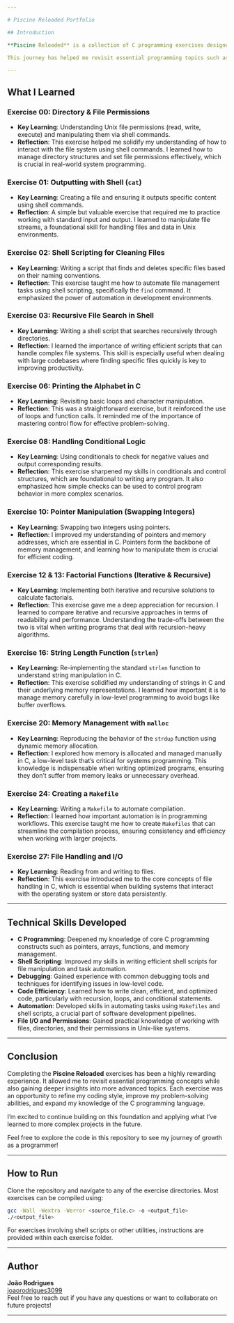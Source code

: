 ```yaml
---

# Piscine Reloaded Portfolio

## Introduction

**Piscine Reloaded** is a collection of C programming exercises designed to reinforce and deepen my understanding of fundamental programming concepts that I originally learned during the **42 School’s Piscine program**. This repository contains my solutions to these exercises, each of which was created with an emphasis on practice, problem-solving, and code quality.

This journey has helped me revisit essential programming topics such as loops, functions, recursion, memory management, and much more. Below is a breakdown of what I've learned through each of the exercises and the skills I’ve honed along the way.

---
```


## What I Learned

### Exercise 00: Directory & File Permissions
- **Key Learning**: Understanding Unix file permissions (read, write, execute) and manipulating them via shell commands.
- **Reflection**: This exercise helped me solidify my understanding of how to interact with the file system using shell commands. I learned how to manage directory structures and set file permissions effectively, which is crucial in real-world system programming.

### Exercise 01: Outputting with Shell (`cat`)
- **Key Learning**: Creating a file and ensuring it outputs specific content using shell commands.
- **Reflection**: A simple but valuable exercise that required me to practice working with standard input and output. I learned to manipulate file streams, a foundational skill for handling files and data in Unix environments.

### Exercise 02: Shell Scripting for Cleaning Files
- **Key Learning**: Writing a script that finds and deletes specific files based on their naming conventions.
- **Reflection**: This exercise taught me how to automate file management tasks using shell scripting, specifically the `find` command. It emphasized the power of automation in development environments.

### Exercise 03: Recursive File Search in Shell
- **Key Learning**: Writing a shell script that searches recursively through directories.
- **Reflection**: I learned the importance of writing efficient scripts that can handle complex file systems. This skill is especially useful when dealing with large codebases where finding specific files quickly is key to improving productivity.

### Exercise 06: Printing the Alphabet in C
- **Key Learning**: Revisiting basic loops and character manipulation.
- **Reflection**: This was a straightforward exercise, but it reinforced the use of loops and function calls. It reminded me of the importance of mastering control flow for effective problem-solving.

### Exercise 08: Handling Conditional Logic
- **Key Learning**: Using conditionals to check for negative values and output corresponding results.
- **Reflection**: This exercise sharpened my skills in conditionals and control structures, which are foundational to writing any program. It also emphasized how simple checks can be used to control program behavior in more complex scenarios.

### Exercise 10: Pointer Manipulation (Swapping Integers)
- **Key Learning**: Swapping two integers using pointers.
- **Reflection**: I improved my understanding of pointers and memory addresses, which are essential in C. Pointers form the backbone of memory management, and learning how to manipulate them is crucial for efficient coding.

### Exercise 12 & 13: Factorial Functions (Iterative & Recursive)
- **Key Learning**: Implementing both iterative and recursive solutions to calculate factorials.
- **Reflection**: This exercise gave me a deep appreciation for recursion. I learned to compare iterative and recursive approaches in terms of readability and performance. Understanding the trade-offs between the two is vital when writing programs that deal with recursion-heavy algorithms.

### Exercise 16: String Length Function (`strlen`)
- **Key Learning**: Re-implementing the standard `strlen` function to understand string manipulation in C.
- **Reflection**: This exercise solidified my understanding of strings in C and their underlying memory representations. I learned how important it is to manage memory carefully in low-level programming to avoid bugs like buffer overflows.

### Exercise 20: Memory Management with `malloc`
- **Key Learning**: Reproducing the behavior of the `strdup` function using dynamic memory allocation.
- **Reflection**: I explored how memory is allocated and managed manually in C, a low-level task that’s critical for systems programming. This knowledge is indispensable when writing optimized programs, ensuring they don’t suffer from memory leaks or unnecessary overhead.

### Exercise 24: Creating a `Makefile`
- **Key Learning**: Writing a `Makefile` to automate compilation.
- **Reflection**: I learned how important automation is in programming workflows. This exercise taught me how to create `Makefiles` that can streamline the compilation process, ensuring consistency and efficiency when working with larger projects.

### Exercise 27: File Handling and I/O
- **Key Learning**: Reading from and writing to files.
- **Reflection**: This exercise introduced me to the core concepts of file handling in C, which is essential when building systems that interact with the operating system or store data persistently.

---

## Technical Skills Developed

- **C Programming**: Deepened my knowledge of core C programming constructs such as pointers, arrays, functions, and memory management.
- **Shell Scripting**: Improved my skills in writing efficient shell scripts for file manipulation and task automation.
- **Debugging**: Gained experience with common debugging tools and techniques for identifying issues in low-level code.
- **Code Efficiency**: Learned how to write clean, efficient, and optimized code, particularly with recursion, loops, and conditional statements.
- **Automation**: Developed skills in automating tasks using `Makefiles` and shell scripts, a crucial part of software development pipelines.
- **File I/O and Permissions**: Gained practical knowledge of working with files, directories, and their permissions in Unix-like systems.

---

## Conclusion

Completing the **Piscine Reloaded** exercises has been a highly rewarding experience. It allowed me to revisit essential programming concepts while also gaining deeper insights into more advanced topics. Each exercise was an opportunity to refine my coding style, improve my problem-solving abilities, and expand my knowledge of the C programming language.

I’m excited to continue building on this foundation and applying what I’ve learned to more complex projects in the future.

Feel free to explore the code in this repository to see my journey of growth as a programmer!

---

## How to Run

Clone the repository and navigate to any of the exercise directories. Most exercises can be compiled using:

```bash
gcc -Wall -Wextra -Werror <source_file.c> -o <output_file>
./<output_file>
```

For exercises involving shell scripts or other utilities, instructions are provided within each exercise folder.

---

## Author

**João Rodrigues**  
[joaorodrigues3099]([https://github.com/joaorodrigues3099])  
Feel free to reach out if you have any questions or want to collaborate on future projects!

---

